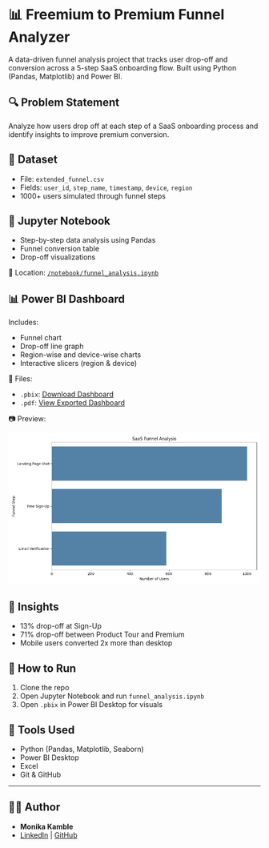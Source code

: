 # 📊 Freemium to Premium Funnel Analyzer

A data-driven funnel analysis project that tracks user drop-off and conversion across a 5-step SaaS onboarding flow. Built using Python (Pandas, Matplotlib) and Power BI.

## 🔍 Problem Statement

Analyze how users drop off at each step of a SaaS onboarding process and identify insights to improve premium conversion.

## 📁 Dataset

- File: `extended_funnel.csv`
- Fields: `user_id`, `step_name`, `timestamp`, `device`, `region`
- 1000+ users simulated through funnel steps

## 🧪 Jupyter Notebook

- Step-by-step data analysis using Pandas
- Funnel conversion table
- Drop-off visualizations

📂 Location: [`/notebook/funnel_analysis.ipynb`](notebook/funnel_analysis.ipynb)

## 📊 Power BI Dashboard

Includes:
- Funnel chart
- Drop-off line graph
- Region-wise and device-wise charts
- Interactive slicers (region & device)

📂 Files:
- `.pbix`: [Download Dashboard](powerbi/funnel_dashboard.pbix)
- `.pdf`: [View Exported Dashboard](powerbi/funnel_dashboard.pdf)

📷 Preview:

![Funnel Chart](images/funnel_chart.png)

## 🧠 Insights

- 13% drop-off at Sign-Up
- 71% drop-off between Product Tour and Premium
- Mobile users converted 2x more than desktop

## 🚀 How to Run

1. Clone the repo
2. Open Jupyter Notebook and run `funnel_analysis.ipynb`
3. Open `.pbix` in Power BI Desktop for visuals

## 📌 Tools Used

- Python (Pandas, Matplotlib, Seaborn)
- Power BI Desktop
- Excel
- Git & GitHub

---

## 👩‍💻 Author

- **Monika Kamble**  
- [LinkedIn](https://linkedin.com/in/monika100) | [GitHub](https://github.com/Monikakamble503)

